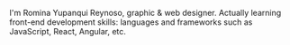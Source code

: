 I'm Romina Yupanqui Reynoso, graphic & web designer. 
Actually learning front-end development skills: languages and frameworks such as JavaScript, React, Angular, etc.
